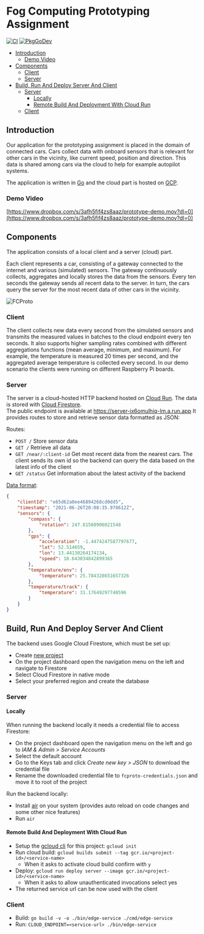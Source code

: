 # Fog Computing Prototyping Assignment
[![CI](https://github.com/fcproto/prototype/workflows/CI/badge.svg?branch=master)](https://github.com/fcproto/prototype/actions?query=workflow%3ACI+branch%3Amaster)
[![PkgGoDev](https://pkg.go.dev/badge/github.com/fcproto/prototype)](https://pkg.go.dev/github.com/fcproto/prototype)

- [Introduction](#introduction)
  * [Demo Video](#demo-video)
- [Components](#components)
  * [Client](#client)
  * [Server](#server)
- [Build, Run And Deploy Server And Client](#build--run-and-deploy-server-and-client)
  * [Server](#server-1)
    + [Locally](#locally)
    + [Remote Build And Deployment With Cloud Run](#remote-build-and-deployment-with-cloud-run)
  * [Client](#client-1)

## Introduction

Our application for the prototyping assignment is placed in the domain of connected cars.
Cars collect data with onboard sensors that is relevant for other cars in the vicinity, like current speed, position and direction.
This data is shared among cars via the cloud to help for example autopilot systems.

The application is written in [Go](https://golang.org/) and the cloud part is hosted on [GCP](https://cloud.google.com/).

### Demo Video

[https://www.dropbox.com/s/3afh5fif4zs8aaz/prototype-demo.mov?dl=0](https://www.dropbox.com/s/3afh5fif4zs8aaz/prototype-demo.mov?dl=0)

## Components

The application consists of a local client and a server (cloud) part.

Each client represents a car, consisting of a gateway connected to the internet and various (simulated) sensors.
The gateway continuously collects, aggregates and locally stores the data from the sensors.
Every ten seconds the gateway sends all recent data to the server.
In turn, the cars query the server for the most recent data of other cars in the vicinity.

![FCProto](https://user-images.githubusercontent.com/15909811/123540954-ecc34b80-d741-11eb-9419-3ae42e13ee89.png)

### Client

The client collects new data every second from the simulated sensors and transmits the measured values in batches to the cloud endpoint every ten seconds. It also supports higher sampling rates combined with different aggregations functions (mean average, minimum, and maximum). For example, the temperature is measured 20 times per second, and the aggregated average temperature is collected every second.
In our demo scenario the clients were running on different Raspberry Pi boards.

### Server

The server is a cloud-hosted HTTP backend hosted on [Cloud Run](https://cloud.google.com/run). The data is stored with [Cloud Firestore](https://firebase.google.com/docs/firestore).  
The public endpoint is available at https://server-ix6omulhiq-lm.a.run.app
It provides routes to store and retrieve sensor data formatted as JSON:

Routes:
- `POST /`  Store sensor data
- `GET /` Retrieve all data
- `GET /near/:client-id` Get most recent data from the nearest cars. The client sends its own id so the backend can query the data based on the latest info of the client
- `GET /status` Get information about the latest activity of the backend

[Data format](https://pkg.go.dev/github.com/fcproto/prototype@v0.0.0-20210627163231-16f2b268c81c/pkg/api#SensorData):
```json
{
    "clientId": "e65d62a0ee46894268cd0dd5",
    "timestamp": "2021-06-26T20:08:35.978612Z",
    "sensors": {
        "compass": {
            "rotation": 247.81560906021548
        },
        "gps": {
            "acceleration": -1.4474247587797677,
            "lat": 52.514659,
            "lon": 13.44130264174134,
            "speed": 10.643034842899365
        },
        "temperature/env": {
            "temperature": 25.784328651657326
        },
        "temperature/track": {
            "temperature": 31.17649297748596
        }
    }
}
```


## Build, Run And Deploy Server And Client

The backend uses Google Cloud Firestore, which must be set up:

- Create [new project](https://cloud.google.com/resource-manager/docs/creating-managing-projects)
- On the project dashboard open the navigation menu on the left and navigate to Firestore
- Select Cloud Firestore in native mode
- Select your preferred region and create the database

### Server
#### Locally

When running the backend locally it needs a credential file to access Firestore:

- On the project dashboard open the navigation menu on the left and go to _IAM & Admin > Service Accounts_
- Select the default account
- Go to the Keys tab and click _Create new key > JSON_ to download the credential file
- Rename the downloaded credential file to `fcproto-credentials.json` and move it to root of the project

Run the backend locally:

- Install [air](https://github.com/cosmtrek/air) on your system (provides auto reload on code changes and some other nice features)
- Run `air`

#### Remote Build And Deployment With Cloud Run

- Setup the [gcloud cli](https://cloud.google.com/sdk/docs/quickstart) for this project: `gcloud init`
- Run cloud build: `gcloud builds submit --tag gcr.io/<project-id>/<service-name>`
   - When it asks to activate cloud build confirm with `y`
- Deploy: `gcloud run deploy server --image gcr.io/<project-id>/<service-name>`
   - When it asks to allow unauthenticated invocations select yes
- The returned service url can be now used with the client

### Client

- Build: `go build -v -o ./bin/edge-service ./cmd/edge-service`
- Run: `CLOUD_ENDPOINT=<service-url> ./bin/edge-service`

